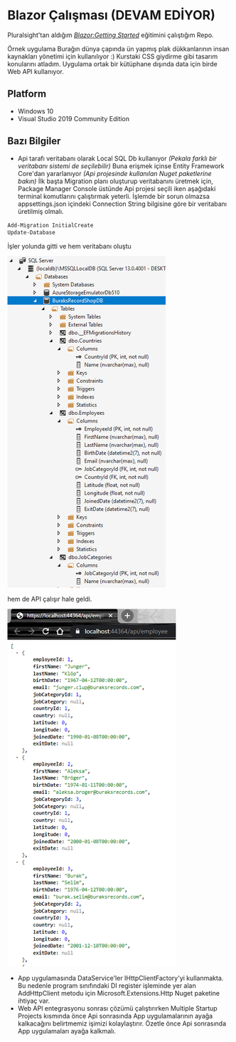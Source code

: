 # Blazor Çalışması (DEVAM EDİYOR)

Pluralsight'tan aldığım _[Blazor:Getting Started](https://app.pluralsight.com/library/courses/getting-started-blazor/table-of-contents)_ eğitimini çalıştığım Repo.

Örnek uygulama Burağın dünya çapında ün yapmış plak dükkanlarının insan kaynakları yönetimi için kullanılıyor :) Kurstaki CSS giydirme gibi tasarım konularını atladım. Uygulama ortak bir kütüphane dışında data için birde Web API kullanıyor.

## Platform

- Windows 10
- Visual Studio 2019 Community Edition

## Bazı Bilgiler

- Api tarafı veritabanı olarak Local SQL Db kullanıyor _(Pekala farklı bir veritabanı sistemi de seçilebilir)_ Buna erişmek içinse Entity Framework Core'dan yararlanıyor _(Api projesinde kullanılan Nuget paketlerine bakın)_ İlk başta Migration planı oluşturup veritabanını üretmek için, Package Manager Console üstünde Api projesi seçili iken aşağıdaki terminal komutlarını çalıştırmak yeterli. İşlemde bir sorun olmazsa appsettings.json içindeki Connection String bilgisine göre bir veritabanı üretilmiş olmalı.

```bash
Add-Migration InitialCreate
Update-Database
```

İşler yolunda gitti ve hem veritabanı oluştu 

![./assets/screenshot_2.png](./Assets/screenshot_2.png)

hem de API çalışır hale geldi.

![./assets/screenshot_1.png](./Assets/screenshot_1.png)

- App uygulamasında DataService'ler IHttpClientFactory'yi kullanmakta. Bu nedenle program sınıfındaki DI register işleminde yer alan AddHttpClient metodu için Microsoft.Extensions.Http Nuget paketine ihtiyaç var.
- Web API entegrasyonu sonrası çözümü çalıştırırken Multiple Startup Projects kısmında önce Api sonrasında App uygulamalarının ayağa kalkacağını belirtmemiz işimizi kolaylaştırır. Özetle önce Api sonrasında App uygulamaları ayağa kalkmalı.
